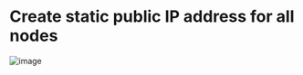 # Create static public IP address for all nodes
![image](https://user-images.githubusercontent.com/45472005/136929303-3d50c732-fe74-4a76-8fda-56b137e58768.png)
